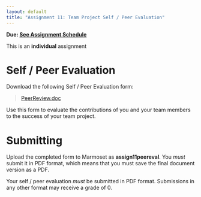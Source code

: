 ```yaml
---
layout: default
title: "Assignment 11: Team Project Self / Peer Evaluation"
---
```


**Due: [See Assignment Schedule](index.html)**

This is an **individual** assignment

# Self / Peer Evaluation

Download the following Self / Peer Evaluation form:

> [PeerReview.doc](PeerReview.doc)

Use this form to evaluate the contributions of you and your team members to the success of your team project.

# Submitting

Upload the completed form to Marmoset as **assign11peereval**.  You *must* submit it in PDF format, which means that you must save the final document version as a PDF.

<div class="callout">
Your self / peer evaluation <em>must</em> be submitted in PDF format.  Submissions in any other format may receive a grade of 0.
</div>